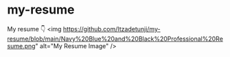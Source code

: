 # my-resume
My resume 👇
<img https://github.com/Itzadetunji/my-resume/blob/main/Navy%20Blue%20and%20Black%20Professional%20Resume.png" alt="My Resume Image" /> 
